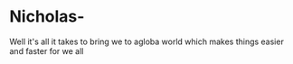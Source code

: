 # Nicholas-
Well it's all it takes to bring we to agloba world which makes things easier and faster for we all
